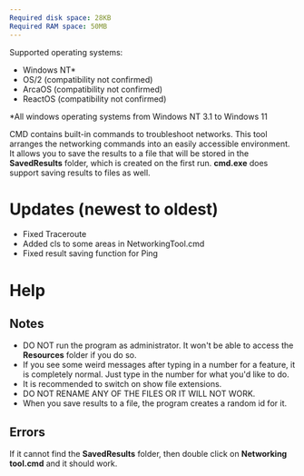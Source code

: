 ```yaml
---
Required disk space: 28KB
Required RAM space: 50MB
---
```

Supported operating systems:
- Windows NT*
- OS/2 (compatibility not confirmed)
- ArcaOS (compatibility not confirmed)
- ReactOS (compatibility not confirmed)

*All windows operating systems from Windows NT 3.1 to Windows 11

CMD contains built-in commands to troubleshoot networks. 
This tool arranges the networking commands into an easily accessible environment.
It allows you to save the results to a file that will be 
stored in the **SavedResults** folder, which is created on the first run.
**cmd.exe** does support saving results to files as well.         
# Updates (newest to oldest)
- Fixed Traceroute
- Added cls to some areas in NetworkingTool.cmd
- Fixed result saving function for Ping
# Help
## Notes
- DO NOT run the program as administrator. It won't be able to access the **Resources** folder if you do so.
- If you see some weird messages after typing in a number for a feature, it is completely normal. Just type in the number for what you'd like to do.
- It is recommended to switch on show file extensions.
- DO NOT RENAME ANY OF THE FILES OR IT WILL NOT WORK.
- When you save results to a file, the program creates a random id for it.
  
## Errors

If it cannot find the **SavedResults** folder,
then double click on **Networking tool.cmd** and it should work.

